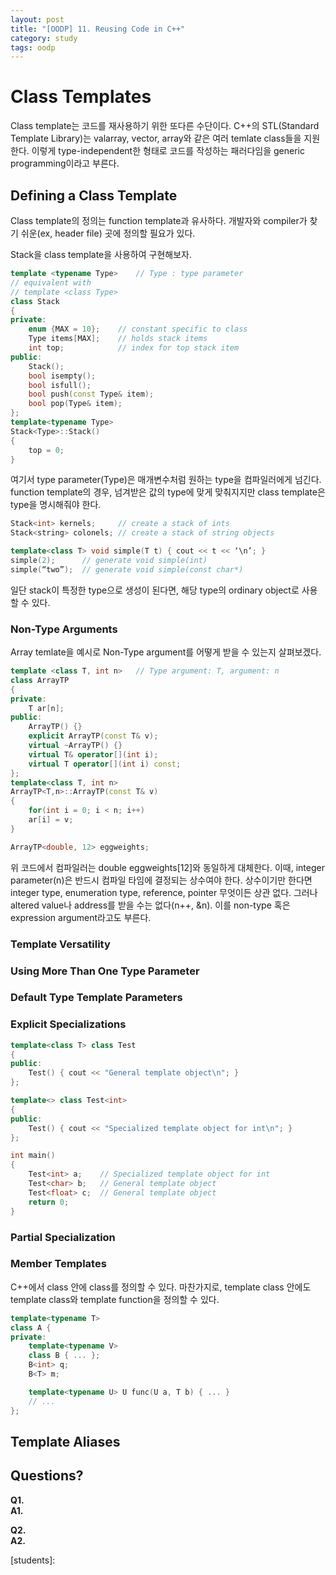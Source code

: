 ```yaml
---
layout: post
title: "[OODP] 11. Reusing Code in C++"
category: study
tags: oodp
---
```


# Class Templates
Class template는 코드를 재사용하기 위한 또다른 수단이다.
C++의 STL(Standard Template Library)는 valarray, vector, array와 같은 여러 temlate class들을 지원한다.
이렇게 type-independent한 형태로 코드를 작성하는 패러다임을 generic programming이라고 부른다.

## Defining a Class Template
Class template의 정의는 function template과 유사하다.
개발자와 compiler가 찾기 쉬운(ex, header file) 곳에 정의할 필요가 있다.

Stack을 class template을 사용하여 구현해보자.
```c++
template <typename Type>    // Type : type parameter
// equivalent with
// template <class Type>
class Stack
{
private:
    enum {MAX = 10};    // constant specific to class
    Type items[MAX];    // holds stack items
    int top;            // index for top stack item
public:
    Stack();
    bool isempty();
    bool isfull();
    bool push(const Type& item);
    bool pop(Type& item);
};
template<typename Type>
Stack<Type>::Stack()
{
    top = 0;
}
```
여기서 type parameter(Type)은 매개변수처럼 원하는 type을 컴파일러에게 넘긴다.
function template의 경우, 넘겨받은 값의 type에 맞게 맞춰지지만 class template은 type을 명시해줘야 한다.
```c++
Stack<int> kernels;     // create a stack of ints
Stack<string> colonels; // create a stack of string objects

template<class T> void simple(T t) { cout << t << ‘\n’; }
simple(2);      // generate void simple(int)
simple(“two”);  // generate void simple(const char*)
```
일단 stack이 특정한 type으로 생성이 된다면, 해당 type의 ordinary object로 사용할 수 있다.


### Non-Type Arguments
Array temlate을 예시로 Non-Type argument를 어떻게 받을 수 있는지 살펴보겠다.
```c++
template <class T, int n>   // Type argument: T, argument: n
class ArrayTP
{
private:
    T ar[n];
public:
    ArrayTP() {}
    explicit ArrayTP(const T& v);
    virtual ~ArrayTP() {}
    virtual T& operator[](int i);
    virtual T operator[](int i) const;
};
template<class T, int n>
ArrayTP<T,n>::ArrayTP(const T& v)
{
    for(int i = 0; i < n; i++)
    ar[i] = v;
}

ArrayTP<double, 12> eggweights;
```
위 코드에서 컴파일러는 double eggweights[12]와 동일하게 대체한다.
이때, integer parameter(n)은 반드시 컴파일 타임에 결정되는 상수여야 한다. 상수이기만 한다면 integer type, enumeration type, reference, pointer 무엇이든 상관 없다. 그러나 altered value나 address를 받을 수는 없다(n++, &n).
이를 non-type 혹은 expression argument라고도 부른다.

### Template Versatility
### Using More Than One Type Parameter
### Default Type Template Parameters
### Explicit Specializations
```c++
template<class T> class Test
{
public:
    Test() { cout << "General template object\n"; }
};

template<> class Test<int>
{
public:
    Test() { cout << "Specialized template object for int\n"; }
};

int main()
{
    Test<int> a;    // Specialized template object for int
    Test<char> b;   // General template object
    Test<float> c;  // General template object
    return 0;
}
```

### Partial Specialization

### Member Templates
C++에서 class 안에 class를 정의할 수 있다. 
마찬가지로, template class 안에도 template class와 template function을 정의할 수 있다.
```c++
template<typename T>
class A {
private:
    template<typename V>
    class B { ... };
    B<int> q;
    B<T> m;

    template<typename U> U func(U a, T b) { ... }
    // ...
};
```

## Template Aliases

## Questions?
**Q1.**    <br>
**A1.** 

**Q2.**      <br>
**A2.** 

<!-- Links -->
[students]: